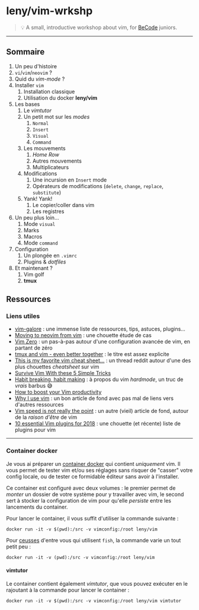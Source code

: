 # leny/vim-wrkshp

> 💡 A small, introductive workshop about vim, for [BeCode](//becode.org) juniors.

* * *

## Sommaire

1. Un peu d'histoire
1. `vi`/`vim`/`neovim` ?
1. Quid du _vim-mode_ ?
1. Installer `vim`
	1. Installation classique
	1. Utilisation du docker **leny/vim**
1. Les bases
	1. Le _vimtutor_
	1. Un petit mot sur les *modes*
		1. `Normal`
		1. `Insert`
		1. `Visual`
		1. `Command`
	1. Les mouvements
		1. _Home Row_
		1. Autres mouvements
		1. Multiplicateurs
	1. Modifications
		1. Une incursion en `Insert` mode
		1. Opérateurs de modifications (`delete`, `change`, `replace`, `substitute`)
	1. Yank! Yank!
		1. Le copier/coller dans vim
		1. Les registres
1. Un peu plus loin…
	1. Mode `visual`
	1. Marks
	1. Macros
	1. Mode `command`
1. Configuration
	1. Un plongée en `.vimrc`
	1. Plugins & *dotfiles*
1. Et maintenant ?
	1. Vim golf
	1. **tmux**
		
## Ressources

### Liens utiles

* [vim-galore](https://github.com/mhinz/vim-galore) : une immense liste de ressources, tips, astuces, plugins…
* [Moving to neovim from vim](https://jacky.wtf/weblog/moving-to-neovim/) : une chouette étude de cas
* [Vim Zero](https://www.oliversherouse.com/2017/08/21/vim_zero.html) : un pas-à-pas autour d'une configuration avancée de vim, en partant de zéro
* [tmux and vim - even better together](https://blog.bugsnag.com/tmux-and-vim/) : le titre est assez explicite
* [This is my favorite vim cheat sheet…](https://www.reddit.com/r/vim/comments/32r85c/this_is_my_favorite_vim_cheat_sheet_does_anyone/) : un thread reddit autour d'une des plus chouettes *cheatsheet* sur vim
* [Survive Vim With these 5 Simple Tricks](http://blog.theodo.fr/2017/02/survive-vim-with-these-5-simple-tricks/)
* [Habit breaking, habit making](http://vimcasts.org/blog/2013/02/habit-breaking-habit-making/) : à propos du vim *hardmode*, un truc de _vrais_ barbus 😅
* [How to boost your Vim productivity](https://sheerun.net/2014/03/21/how-to-boost-your-vim-productivity/)
* [Why I use vim](https://pascalprecht.github.io/posts/why-i-use-vim/) : un bon article de fond avec pas mal de liens vers d'autres ressources
* [Vim speed is not really the point](https://wrongsideofmemphis.com/2013/03/27/vim-speed-is-not-really-the-point/) : un autre (vieil) article de fond, autour de la *raison d'être* de vim
* [10 essential Vim plugins for 2018](https://medium.com/@huntie/10-essential-vim-plugins-for-2018-39957190b7a9) : une chouette (et récente) liste de plugins pour vim

* * *

### Container docker

Je vous ai préparer un [container docker](https://hub.docker.com/r/leny/vim) qui contient _uniquement_ vim. Il vous permet de tester vim et/ou ses réglages sans risquer de "casser" votre config locale, ou de tester ce formidable éditeur sans avoir à l'installer.

Ce container est configuré avec deux volumes : le premier permet de *monter* un dossier de votre système pour y travailler avec vim, le second sert à stocker la configuration de vim pour qu'elle _persiste_ entre les lancements du container.

Pour lancer le container, il vous suffit d'utiliser la commande suivante :

	docker run -it -v $(pwd):/src -v vimconfig:/root leny/vim
	
Pour [ceusses](https://fr.wiktionary.org/wiki/ceusses) d'entre vous qui utilisent `fish`, la commande varie un tout petit peu : 

	docker run -it -v (pwd):/src -v vimconfig:/root leny/vim

#### vimtutor

Le container contient également _vimtutor_, que vous pouvez exécuter en le rajoutant à la commande pour lancer le container :

	docker run -it -v $(pwd):/src -v vimconfig:/root leny/vim vimtutor